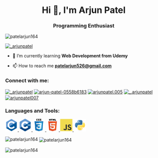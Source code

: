 <h1 align="center">Hi 👋, I'm Arjun Patel</h1>
<h3 align="center">Programming Enthusiast</h3>

<p align="left"> <img src="https://komarev.com/ghpvc/?username=patelarjun164&label=Profile%20views&color=0e75b6&style=flat" alt="patelarjun164" /> </p>

<p align="left"> <a href="https://twitter.com/_arjunpatel" target="blank"><img src="https://img.shields.io/twitter/follow/_arjunpatel?logo=twitter&style=for-the-badge" alt="_arjunpatel" /></a> </p>

- 🌱 I’m currently learning **Web Development from Udemy**

- 📫 How to reach me **patelarjun526@gmail.com**

<h3 align="left">Connect with me:</h3>
<p align="left">
<a href="https://twitter.com/_arjunpatel" target="blank"><img align="center" src="https://raw.githubusercontent.com/rahuldkjain/github-profile-readme-generator/master/src/images/icons/Social/twitter.svg" alt="_arjunpatel" height="30" width="40" /></a>
<a href="https://linkedin.com/in/arjun-patel-0558b6183" target="blank"><img align="center" src="https://raw.githubusercontent.com/rahuldkjain/github-profile-readme-generator/master/src/images/icons/Social/linked-in-alt.svg" alt="arjun-patel-0558b6183" height="30" width="40" /></a>
<a href="https://fb.com/arjunpatel.005" target="blank"><img align="center" src="https://raw.githubusercontent.com/rahuldkjain/github-profile-readme-generator/master/src/images/icons/Social/facebook.svg" alt="arjunpatel.005" height="30" width="40" /></a>
<a href="https://instagram.com/_.arjunpatel" target="blank"><img align="center" src="https://raw.githubusercontent.com/rahuldkjain/github-profile-readme-generator/master/src/images/icons/Social/instagram.svg" alt="_.arjunpatel" height="30" width="40" /></a>
<a href="https://www.leetcode.com/arjunpatel007" target="blank"><img align="center" src="https://raw.githubusercontent.com/rahuldkjain/github-profile-readme-generator/master/src/images/icons/Social/leet-code.svg" alt="arjunpatel007" height="30" width="40" /></a>
</p>

<h3 align="left">Languages and Tools:</h3>
<p align="left"> <a href="https://www.cprogramming.com/" target="_blank" rel="noreferrer"> <img src="https://raw.githubusercontent.com/devicons/devicon/master/icons/c/c-original.svg" alt="c" width="40" height="40"/> </a> <a href="https://www.w3schools.com/cpp/" target="_blank" rel="noreferrer"> <img src="https://raw.githubusercontent.com/devicons/devicon/master/icons/cplusplus/cplusplus-original.svg" alt="cplusplus" width="40" height="40"/> </a> <a href="https://www.w3schools.com/css/" target="_blank" rel="noreferrer"> <img src="https://raw.githubusercontent.com/devicons/devicon/master/icons/css3/css3-original-wordmark.svg" alt="css3" width="40" height="40"/> </a> <a href="https://www.w3.org/html/" target="_blank" rel="noreferrer"> <img src="https://raw.githubusercontent.com/devicons/devicon/master/icons/html5/html5-original-wordmark.svg" alt="html5" width="40" height="40"/> </a> <a href="https://developer.mozilla.org/en-US/docs/Web/JavaScript" target="_blank" rel="noreferrer"> <img src="https://raw.githubusercontent.com/devicons/devicon/master/icons/javascript/javascript-original.svg" alt="javascript" width="40" height="40"/> </a> <a href="https://www.python.org" target="_blank" rel="noreferrer"> <img src="https://raw.githubusercontent.com/devicons/devicon/master/icons/python/python-original.svg" alt="python" width="40" height="40"/> </a> </p>

<p><img align="left" src="https://github-readme-stats.vercel.app/api/top-langs?username=patelarjun164&show_icons=true&locale=en&layout=compact" alt="patelarjun164" /></p>

<p>&nbsp;<img align="center" src="https://github-readme-stats.vercel.app/api?username=patelarjun164&show_icons=true&locale=en" alt="patelarjun164" /></p>

<p><img align="center" src="https://github-readme-streak-stats.herokuapp.com/?user=patelarjun164&" alt="patelarjun164" /></p>

